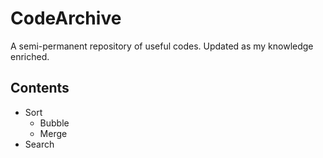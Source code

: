 # CodeArchive

A semi-permanent repository of useful codes. Updated as my knowledge enriched.

## Contents

* Sort
    * Bubble
    * Merge
* Search
